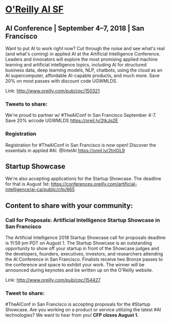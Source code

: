 # [O'Reilly AI SF](https://conferences.oreilly.com/artificial-intelligence/ai-ca)

## AI Conference | September 4–7, 2018 | San Francisco 
Want to put AI to work right now? Cut through the noise and see what's real (and what's coming) in applied AI at the Artificial Intelligence Conference. Leaders and innovators will explore the most promising applied machine learning and artificial intelligence topics, including AI for structured business data, deep learning models, NLP, chatbots, using the cloud as an AI supercomputer, affordable AI-capable products, and much more. Save 20% on most passes with discount code UGWMLDS.

Link: http://www.oreilly.com/pub/cpc/150321

### Tweets to share: 
We're proud to partner w/ #TheAIConf in San Francisco September 4-7. Save 20% w/code UGWMLDS https://oreil.ly/2tkJq2E

### Registration
Registration for #TheAIConf in San Francisco is now open! Discover the essentials in applied #AI. @IntelAI https://oreil.ly/2tnlGL9

## Startup Showcase
We're also accepting applications for the Startup Showcase. The deadline for that is August 1st: https://conferences.oreilly.com/artificial-intelligence/ai-ca/public/cfp/665

## Content to share with your community:
### Call for Proposals: Artificial Intelligence Startup Showcase in San Francisco
The Artificial Intelligence 2018 Startup Showcase call for proposals deadline is 11:59 pm PDT on August 1. The Startup Showcase is an outstanding opportunity to show off your startup in front of the Showcase judges and the developers, founders, executives, investors, and researchers attending the AI Conference in San Francisco. Finalists receive two Bronze passes to the conference and space to exhibit your work. The winner will be announced during keynotes and be written up on the O'Reilly website.

Link: http://www.oreilly.com/pub/cpc/154427

### Tweet to share:
#TheAIConf in San Francisco is accepting proposals for the #Startup Showcase. Are you working on a product or service utilizing the latest #AI technologies? We want to hear from you! **CFP closes August 1.**
